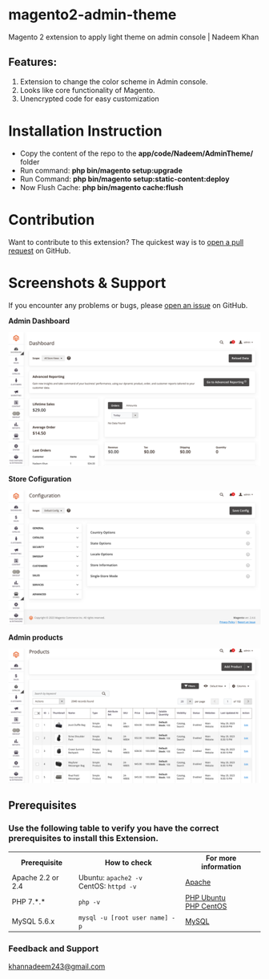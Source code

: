 # magento2-admin-theme
Magento 2 extension to apply light theme on admin console | Nadeem Khan

## Features:

1. Extension to change the color scheme in Admin console.
5. Looks like core functionality of Magento.
6. Unencrypted code for easy customization

# Installation Instruction

* Copy the content of the repo to the <b>app/code/Nadeem/AdminTheme/</b> folder
* Run command:
<b>php bin/magento setup:upgrade</b>
* Run Command:
<b>php bin/magento setup:static-content:deploy</b>
* Now Flush Cache: <b>php bin/magento cache:flush</b>

# Contribution

Want to contribute to this extension? The quickest way is to <a href="https://help.github.com/articles/about-pull-requests/">open a pull request</a> on GitHub.

# Screenshots & Support

If you encounter any problems or bugs, please <a href="https://github.com/inadeemkhan/magento2-admin-theme/issues">open an issue</a> on GitHub.

<b>Admin Dashboard</b>

![ScreenShot](https://github.com/inadeemkhan/magento2-images/blob/master/admin_theme/Dashboard.png)

<b>Store Cofiguration</b>

![ScreenShot](https://github.com/inadeemkhan/magento2-images/blob/master/admin_theme/Configuration.png)

<b>Admin products</b>

![ScreenShot](https://github.com/inadeemkhan/magento2-images/blob/master/admin_theme/Product-Page.png)

## Prerequisites

### Use the following table to verify you have the correct prerequisites to install this Extension.
<table>
	<tbody>
		<tr>
			<th>Prerequisite</th>
			<th>How to check</th>
			<th>For more information</th>
		</tr>
	<tr>
		<td>Apache 2.2 or 2.4</td>
		<td>Ubuntu: <code>apache2 -v</code><br>
		CentOS: <code>httpd -v</code></td>
		<td><a href="https://devdocs.magento.com/guides/v2.2/install-gde/prereq/apache.html">Apache</a></td>
	</tr>
	<tr>
		<td>PHP 7.*.*</td>
		<td><code>php -v</code></td>
		<td><a href="http://devdocs.magento.com/guides/v2.2/install-gde/prereq/php-ubuntu.html">PHP Ubuntu</a><br><a href="http://devdocs.magento.com/guides/v2.2/install-gde/prereq/php-centos.html">PHP CentOS</a></td>
	</tr>
	<tr><td>MySQL 5.6.x</td>
	<td><code>mysql -u [root user name] -p</code></td>
	<td><a href="http://devdocs.magento.com/guides/v2.2/install-gde/prereq/mysql.html">MySQL</a></td>
	</tr>
</tbody>
</table>

### Feedback and Support 

<a href="mailto:khannadeem243@gmail.com">khannadeem243@gmail.com</a>
